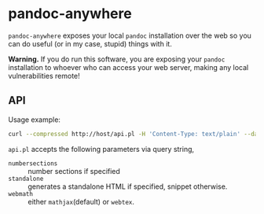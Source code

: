 pandoc-anywhere
===============

`pandoc-anywhere` exposes your local `pandoc` installation over the web so you can do useful (or in my case, stupid) things with it.

__Warning.__
If you do run this software, you are exposing your `pandoc` installation to
whoever who can access your web server, making any local vulnerabilities remote!


API
---

Usage example:

```sh
curl --compressed http://host/api.pl -H 'Content-Type: text/plain' --data-binary @file.md
```

`api.pl` accepts the following parameters via query string,

<dl>
<dt><code>numbersections</code></dt>
<dd>number sections if specified
</dd>
<dt><code>standalone</code></dt>
<dd>generates a standalone HTML if specified, snippet otherwise.
</dd>
<dt><code>webmath</code></dt>
<dd>either <code>mathjax</code>(default) or <code>webtex</code>.
</dd>
</dl>
<!--- generated from
`numbersections`
:   number sections if specified

`standalone`
:   generates a standalone HTML if specified, snippet otherwise.

`webmath`
:   either `mathjax`(default) or `webtex`.
-->


Markdown Scratchpad
-------------------

Basic markdown editor that uses API to auto-update, [try it](https://scratch.b0ss.net).
There's also a less functional [no JS version](https://scratch.b0ss.net/nojs.pl) which defaults to `webtex`.


Setup
-----

* The `.pl` files require Apache 2 with `mod_perl` 2.0, I think no extra modules are needed.
* The rest are static files which you may serve any way you wish.
* The user that `httpd` runs as must have execute permissions on your `pandoc` binary.
